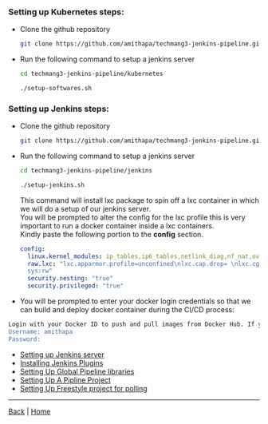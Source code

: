
### Setting up Kubernetes steps:
- Clone the github repository
  ```bash
  git clone https://github.com/amithapa/techmang3-jenkins-pipeline.git 
  ```
- Run the following command to setup a jenkins server
  ```bash
  cd techmang3-jenkins-pipeline/kubernetes
  ```
  ```bash
  ./setup-softwares.sh
  ```
  
### Setting up Jenkins steps:
- Clone the github repository
  ```bash
  git clone https://github.com/amithapa/techmang3-jenkins-pipeline.git 
  ```
- Run the following command to setup a jenkins server
  ```bash
  cd techmang3-jenkins-pipeline/jenkins
  ```
  ```bash
  ./setup-jenkins.sh
  ```
  
  
  This command will install lxc package to spin off a lxc container in which we will do a setup of our jenkins server.  
  You will be prompted to alter the config for the lxc profile this is very important to run a docker container inside a lxc containers.   
  Kindly paste the following portion to the **config** section.
  ```yaml
  config:
    linux.kernel_modules: ip_tables,ip6_tables,netlink_diag,nf_nat,overlay
    raw.lxc: "lxc.apparmor.profile=unconfined\nlxc.cap.drop= \nlxc.cgroup.devices.allow=a\nlxc.mount.auto=proc:rw
    sys:rw"
    security.nesting: "true"
    security.privileged: "true"
  ```
- You will be prompted to enter your docker login credentials so that we can build and deploy docker container during the CI/CD process:
```bash
Login with your Docker ID to push and pull images from Docker Hub. If you don't have a Docker ID, head over to https://hub.docker.com to create one.
Username: amithapa
Password: 

```

- [Setting up Jenkins server](./jenkins/docs/setting_up_jenkins_server.md)  
- [Installing Jenkins Plugins](./jenkins/docs/installing_plugins.md)  
- [Setting Up Global Pipeline libraries](./jenkins/docs/setting_global_pipeline_libraries.md)  
- [Setting Up A Pipline Project](./jenkins/docs/adding_an_application.md)  
- [Setting Up Freestyle project for polling](./jenkins/docs/adding_a_deployment_trigger.md)  

  
---
[Back](/README.md) | [Home](/README.md)
